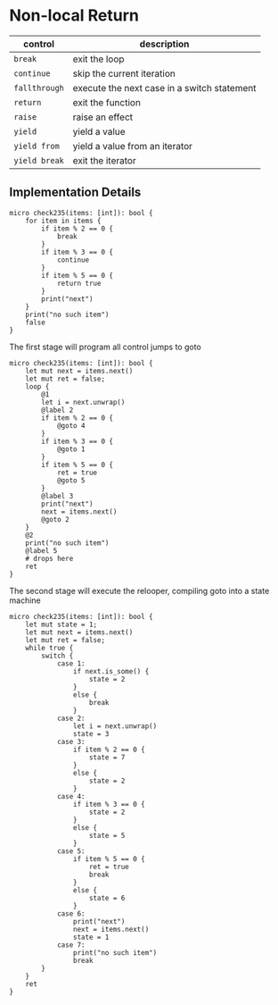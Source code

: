# Non-local Return

| control       | description                                 |
|---------------|---------------------------------------------|
| `break`       | exit the loop                               |
| `continue`    | skip the current iteration                  |
| `fallthrough` | execute the next case in a switch statement |
| `return`      | exit the function                           |
| `raise`       | raise an effect                             |
| `yield`       | yield a value                               |
| `yield from`  | yield a value from an iterator              |
| `yield break` | exit the iterator                           |

## Implementation Details

```valkyrie
micro check235(items: [int]): bool {
    for item in items {
        if item % 2 == 0 {
            break
        }
        if item % 3 == 0 {
            continue
        }
        if item % 5 == 0 {
            return true
        }
        print("next")
    }
    print("no such item")
    false
}
```

The first stage will program all control jumps to goto

```valkyrie
micro check235(items: [int]): bool {
    let mut next = items.next()
    let mut ret = false;
    loop {
        @1
        let i = next.unwrap()
        @label 2
        if item % 2 == 0 {
            @goto 4
        }
        if item % 3 == 0 {
            @goto 1
        }
        if item % 5 == 0 {
            ret = true
            @goto 5
        }
        @label 3
        print("next")
        next = items.next()
        @goto 2
    }
    @2
    print("no such item")
    @label 5
    # drops here
    ret
}
```

The second stage will execute the relooper, compiling goto into a state machine

```valkyrie
micro check235(items: [int]): bool {
    let mut state = 1;
    let mut next = items.next()
    let mut ret = false;
    while true {
        switch {
            case 1:
                if next.is_some() {
                    state = 2
                }
                else {
                    break
                }
            case 2:
                let i = next.unwrap()
                state = 3
            case 3:
                if item % 2 == 0 {
                    state = 7
                }
                else {
                    state = 2
                }
            case 4:
                if item % 3 == 0 {
                    state = 2
                }
                else {
                    state = 5
                }
            case 5:
                if item % 5 == 0 {
                    ret = true
                    break
                }
                else {
                    state = 6
                }
            case 6:
                print("next")
                next = items.next()
                state = 1
            case 7:
                print("no such item")
                break
        }
    }
    ret
}
```


